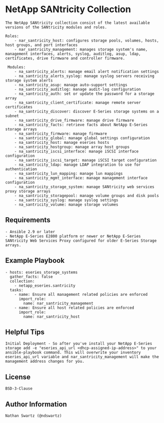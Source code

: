 NetApp SANtricity Collection
=========

    The NetApp SANtricity collection consist of the latest available versions of the SANtricity modules and roles.
    
    Roles:
        - nar_santricity_host: configures storage pools, volumes, hosts, host groups, and port interfaces
        - nar_santricity_management: manages storage system's name, management interfaces, alerts, syslog, auditlog, asup, ldap, certificates, drive firmware and controller firmware.
            
     Modules:
        - na_santricity_alerts: manage email alert notification settings
        - na_santricity_alerts_syslog: manage syslog servers receiving storage system alerts 
        - na_santricity_asup: manage auto-support settings
        - na_santricity_auditlog: manage audit-log configuration
        - na_santricity_auth: set or update the password for a storage array
        - na_santricity_client_certificate: manage remote server certificates
        - na_santricity_discover: discover E-Series storage systems on a subnet
        - na_santricity_drive_firmware: manage drive firmware
        - na_santricity_facts: retrieve facts about NetApp E-Series storage arrays
        - na_santricity_firmware: manage firmware
        - na_santricity_global: manage global settings configuration
        - na_santricity_host: manage eseries hosts
        - na_santricity_hostgroup: manage array host groups
        - na_santricity_iscsi_interface: manage iSCSI interface configuration
        - na_santricity_iscsi_target: manage iSCSI target configuration
        - na_santricity_ldap: manage LDAP integration to use for authentication
        - na_santricity_lun_mapping: manage lun mappings
        - na_santricity_mgmt_interface: manage management interface configuration
        - na_santricity_storage_system: manage SANtricity web services proxy storage arrays
        - na_santricity_storagepool: manage volume groups and disk pools
        - na_santricity_syslog: manage syslog settings
        - na_santricity_volume: manage storage volumes

Requirements
------------
    - Ansible 2.9 or later
    - NetApp E-Series E2800 platform or newer or NetApp E-Series SANtricity Web Services Proxy configured for older E-Series Storage arrays.

Example Playbook
----------------
    - hosts: eseries_storage_systems
      gather_facts: false
      collection:
        - netapp_eseries.santricity
      tasks:
        - name: Ensure all management related policies are enforced
          import_role:
            name: nar_santricity_management
        - name: Ensure all host related policies are enforced
          import_role:
            name: nar_santricity_host

Helpful Tips
------------
    Initial Deployment - So after you've install your NetApp E-Series storage add -e "eseries_api_url <dhcp-assigned-ip-address>" to your ansible-playbook command. This will overwrite your inventory eseries_api_url variable and nar_santricity_management will make the management address changes for you.

License
-------
    BSD-3-Clause

Author Information
------------------
    Nathan Swartz (@ndswartz)
